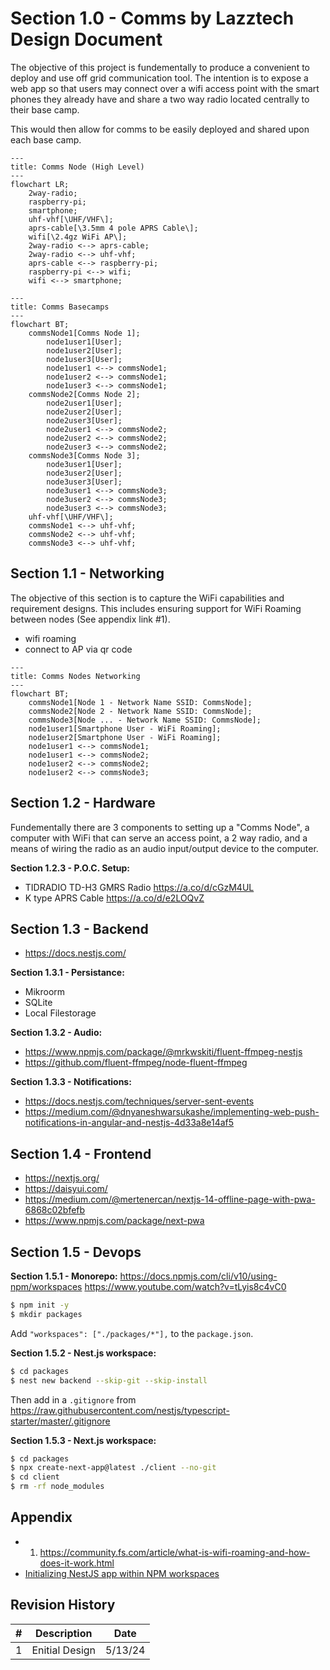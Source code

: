 # Section 1.0 - Comms by Lazztech Design Document

The objective of this project is fundementally to produce a convenient to deploy and use off grid communication tool. The intention is to expose a web app so that users may connect over a wifi access point with the smart phones they already have and share a two way radio located centrally to their base camp.

This would then allow for comms to be easily deployed and shared upon each base camp.

```mermaid
---
title: Comms Node (High Level)
---
flowchart LR;
    2way-radio;
    raspberry-pi;
    smartphone;
    uhf-vhf[\UHF/VHF\];
    aprs-cable[\3.5mm 4 pole APRS Cable\];
    wifi[\2.4gz WiFi AP\];
    2way-radio <--> aprs-cable;
    2way-radio <--> uhf-vhf;
    aprs-cable <--> raspberry-pi;
    raspberry-pi <--> wifi;
    wifi <--> smartphone;
```

```mermaid
---
title: Comms Basecamps
---
flowchart BT;
    commsNode1[Comms Node 1];
        node1user1[User];
        node1user2[User];
        node1user3[User];
        node1user1 <--> commsNode1;
        node1user2 <--> commsNode1;
        node1user3 <--> commsNode1;
    commsNode2[Comms Node 2];
        node2user1[User];
        node2user2[User];
        node2user3[User];
        node2user1 <--> commsNode2;
        node2user2 <--> commsNode2;
        node2user3 <--> commsNode2;
    commsNode3[Comms Node 3];
        node3user1[User];
        node3user2[User];
        node3user3[User];
        node3user1 <--> commsNode3;
        node3user2 <--> commsNode3;
        node3user3 <--> commsNode3;
    uhf-vhf[\UHF/VHF\];
    commsNode1 <--> uhf-vhf;
    commsNode2 <--> uhf-vhf;
    commsNode3 <--> uhf-vhf;
```

## Section 1.1 - Networking
The objective of this section is to capture the WiFi capabilities and requirement designs. This includes ensuring support for WiFi Roaming between nodes (See appendix link #1).

- wifi roaming
- connect to AP via qr code

```mermaid
---
title: Comms Nodes Networking
---
flowchart BT;
    commsNode1[Node 1 - Network Name SSID: CommsNode];
    commsNode2[Node 2 - Network Name SSID: CommsNode];
    commsNode3[Node ... - Network Name SSID: CommsNode];
    node1user1[Smartphone User - WiFi Roaming];
    node1user2[Smartphone User - WiFi Roaming];
    node1user1 <--> commsNode1;
    node1user1 <--> commsNode2;
    node1user2 <--> commsNode2;
    node1user2 <--> commsNode3;
```

## Section 1.2 - Hardware

Fundementally there are 3 components to setting up a "Comms Node", a computer with WiFi that can serve an access point, a 2 way radio, and a means of wiring the radio as an audio input/output device to the computer.

**Section 1.2.3 - P.O.C. Setup:**
- TIDRADIO TD-H3 GMRS Radio https://a.co/d/cGzM4UL
- K type APRS Cable https://a.co/d/e2LOQvZ

## Section 1.3 - Backend
- https://docs.nestjs.com/

**Section 1.3.1 - Persistance:**
- Mikroorm
- SQLite
- Local Filestorage

**Section 1.3.2 - Audio:**
- https://www.npmjs.com/package/@mrkwskiti/fluent-ffmpeg-nestjs
- https://github.com/fluent-ffmpeg/node-fluent-ffmpeg

**Section 1.3.3 - Notifications:**
- https://docs.nestjs.com/techniques/server-sent-events
- https://medium.com/@dnyaneshwarsukashe/implementing-web-push-notifications-in-angular-and-nestjs-4d33a8e14af5

## Section 1.4 - Frontend
- https://nextjs.org/
- https://daisyui.com/
- https://medium.com/@mertenercan/nextjs-14-offline-page-with-pwa-6868c02bfefb
- https://www.npmjs.com/package/next-pwa

## Section 1.5 - Devops

**Section 1.5.1 - Monorepo:**
https://docs.npmjs.com/cli/v10/using-npm/workspaces
https://www.youtube.com/watch?v=tLyis8c4vC0

```bash
$ npm init -y
$ mkdir packages
```

Add `"workspaces": ["./packages/*"],` to the `package.json`.

**Section 1.5.2 - Nest.js workspace:**

```bash
$ cd packages
$ nest new backend --skip-git --skip-install
```

Then add in a `.gitignore` from https://raw.githubusercontent.com/nestjs/typescript-starter/master/.gitignore

**Section 1.5.3 - Next.js workspace:**

```bash
$ cd packages
$ npx create-next-app@latest ./client --no-git
$ cd client
$ rm -rf node_modules
```

## Appendix
- 1. https://community.fs.com/article/what-is-wifi-roaming-and-how-does-it-work.html
- [Initializing NestJS app within NPM workspaces](https://www.youtube.com/watch?v=tLyis8c4vC0)

## Revision History

| # |  Description | Date |
| -------- | ------- | ------- |
| 1 | Enitial Design | 5/13/24 |
